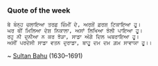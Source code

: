 ### Quote of the week ###

	ਬੇ ਬੰਨ੍ਹ ਚਲਾਇਆ ਤਰਫ਼ ਜ਼ਿੰਮੀਂ ਦੇ, ਅਰਸ਼ੋਂ ਫ਼ਰਸ਼ ਟਿਕਾਇਆ ਹੂ।
	ਘਰ ਥੀਂ ਮਿਲਿਆ ਦੇਸ਼ ਨਿਕਾਲਾ, ਅਸਾਂ ਲਿਖਿਆ ਝੋਲੀ ਪਾਇਆ ਹੂ।
	ਰਹੁ ਨੀ ਦੁਨੀਆ ਨ ਕਰ ਝੇੜਾ, ਸਾਡਾ ਅੱਗੇ ਦਿਲ ਘਬਰਾਇਆ ਹੂ।
	ਅਸੀਂ ਪਰਦੇਸੀ ਸਾਡਾ ਵਤਨ ਦੁਰਾਡਾ, ਬਾਹੂ ਦਮ ਦਮ ਗ਼ਮ ਸਾਵਾਯਾ ਹੂ।।
	
 ~ [Sultan Bahu](http://en.wikipedia.org/wiki/Sultan_Bahu) (1630–1691)